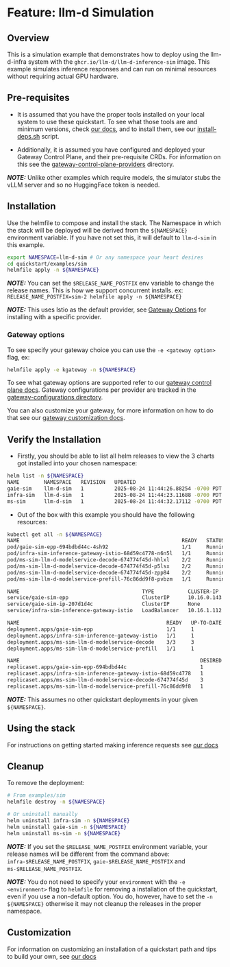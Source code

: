 # Feature: llm-d Simulation

## Overview

This is a simulation example that demonstrates how to deploy using the llm-d-infra system with the `ghcr.io/llm-d/llm-d-inference-sim` image. This example simulates inference responses and can run on minimal resources without requiring actual GPU hardware.

## Pre-requisites

- It is assumed that you have the proper tools installed on your local system to use these quickstart. To see what those tools are and minimum versions, check [our docs](../../dependencies/README.md#required-tools), and to install them, see our [install-deps.sh](../../dependencies/install-deps.sh) script.

- Additionally, it is assumed you have configured and deployed your Gateway Control Plane, and their pre-requisite CRDs. For information on this see the [gateway-control-plane-providers](../../gateway-control-plane-providers/) directory.

**_NOTE:_** Unlike other examples which require models, the simulator stubs the vLLM server and so no HuggingFace token is needed.

## Installation

Use the helmfile to compose and install the stack. The Namespace in which the stack will be deployed will be derived from the `${NAMESPACE}` environment variable. If you have not set this, it will default to `llm-d-sim` in this example.

```bash
export NAMESPACE=llm-d-sim # Or any namespace your heart desires
cd quickstart/examples/sim
helmfile apply -n ${NAMESPACE}
```

**_NOTE:_** You can set the `$RELEASE_NAME_POSTFIX` env variable to change the release names. This is how we support concurrent installs. ex: `RELEASE_NAME_POSTFIX=sim-2 helmfile apply -n ${NAMESPACE}`

**_NOTE:_** This uses Istio as the default provider, see [Gateway Options](./README.md#gateway-options) for installing with a specific provider.

### Gateway options

To see specify your gateway choice you can use the `-e <gateway option>` flag, ex:

```bash
helmfile apply -e kgateway -n ${NAMESPACE}
```

To see what gateway options are supported refer to our [gateway control plane docs](../../gateway-control-plane-providers/README.md#supported-providers). Gateway configurations per provider are tracked in the [gateway-configurations directory](../common/gateway-configurations/).

You can also customize your gateway, for more information on how to do that see our [gateway customization docs](../../docs/customizing-your-gateway.md).

## Verify the Installation

- Firstly, you should be able to list all helm releases to view the 3 charts got installed into your chosen namespace:

```bash
helm list -n ${NAMESPACE}
NAME        NAMESPACE   REVISION   UPDATED                               STATUS     CHART                       APP VERSION
gaie-sim    llm-d-sim   1          2025-08-24 11:44:26.88254 -0700 PDT   deployed   inferencepool-v0.5.1        v0.5.1
infra-sim   llm-d-sim   1          2025-08-24 11:44:23.11688 -0700 PDT   deployed   llm-d-infra-v1.3.0          v0.3.0
ms-sim      llm-d-sim   1          2025-08-24 11:44:32.17112 -0700 PDT   deployed   llm-d-modelservice-v0.2.7   v0.2.0
```

- Out of the box with this example you should have the following resources:

```bash
kubectl get all -n ${NAMESPACE}
NAME                                                     READY   STATUS    RESTARTS   AGE
pod/gaie-sim-epp-694bdbd44c-4sh92                        1/1     Running   0          7m14s
pod/infra-sim-inference-gateway-istio-68d59c4778-n6n5l   1/1     Running   0          7m19s
pod/ms-sim-llm-d-modelservice-decode-674774f45d-hhlxl    2/2     Running   0          7m10s
pod/ms-sim-llm-d-modelservice-decode-674774f45d-p5lsx    2/2     Running   0          7m10s
pod/ms-sim-llm-d-modelservice-decode-674774f45d-zpp84    2/2     Running   0          7m10s
pod/ms-sim-llm-d-modelservice-prefill-76c86dd9f8-pvbzm   1/1     Running   0          7m10s

NAME                                        TYPE           CLUSTER-IP    EXTERNAL-IP   PORT(S)                        AGE
service/gaie-sim-epp                        ClusterIP      10.16.0.143   <none>        9002/TCP,9090/TCP              7m14s
service/gaie-sim-ip-207d1d4c                ClusterIP      None          <none>        54321/TCP                      7m14s
service/infra-sim-inference-gateway-istio   LoadBalancer   10.16.1.112   10.16.4.2     15021:33302/TCP,80:31413/TCP   7m19s

NAME                                                READY   UP-TO-DATE   AVAILABLE   AGE
deployment.apps/gaie-sim-epp                        1/1     1            1           7m14s
deployment.apps/infra-sim-inference-gateway-istio   1/1     1            1           7m19s
deployment.apps/ms-sim-llm-d-modelservice-decode    3/3     3            3           7m10s
deployment.apps/ms-sim-llm-d-modelservice-prefill   1/1     1            1           7m10s

NAME                                                           DESIRED   CURRENT   READY   AGE
replicaset.apps/gaie-sim-epp-694bdbd44c                        1         1         1       7m15s
replicaset.apps/infra-sim-inference-gateway-istio-68d59c4778   1         1         1       7m20s
replicaset.apps/ms-sim-llm-d-modelservice-decode-674774f45d    3         3         3       7m11s
replicaset.apps/ms-sim-llm-d-modelservice-prefill-76c86dd9f8   1         1         1       7m11s
```

**_NOTE:_** This assumes no other quickstart deployments in your given `${NAMESPACE}`.

## Using the stack

For instructions on getting started making inference requests see [our docs](../../docs/getting-started-inferencing.md)

## Cleanup

To remove the deployment:

```bash
# From examples/sim
helmfile destroy -n ${NAMESPACE}

# Or uninstall manually
helm uninstall infra-sim -n ${NAMESPACE}
helm uninstall gaie-sim -n ${NAMESPACE}
helm uninstall ms-sim -n ${NAMESPACE}
```

**_NOTE:_** If you set the `$RELEASE_NAME_POSTFIX` environment variable, your release names will be different from the command above: `infra-$RELEASE_NAME_POSTFIX`, `gaie-$RELEASE_NAME_POSTFIX` and `ms-$RELEASE_NAME_POSTFIX`.

**_NOTE:_** You do not need to specify your `environment` with the `-e <environment>` flag to `helmfile` for removing a installation of the quickstart, even if you use a non-default option. You do, however, have to set the `-n ${NAMESPACE}` otherwise it may not cleanup the releases in the proper namespace.

## Customization

For information on customizing an installation of a quickstart path and tips to build your own, see [our docs](../../docs/customizing-a-quickstart-inference-stack.md)
